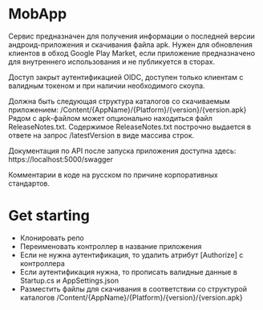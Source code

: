 # MobApp

Сервис предназначен для получения информации о последней версии андроид-приложения и скачивания файла apk.
Нужен для обновления клиентов в обход Google Play Market, если приложение предназначено для внутреннего использования и не публикуется в сторах.

Доступ закрыт аутентификацией OIDC, доступен только клиентам с валидным токеном и при наличии необходимого скоупа.

Должна быть следующая структура каталогов со скачиваемым приложением:
/Content/{AppName}/{Platform}/{version}/{version.apk}
Рядом с apk-файлом может опционально находиться файл ReleaseNotes.txt.
Содержимое ReleaseNotes.txt построчно выдается в ответе на запрос /latestVersion  в виде массива строк.

Документация по API после запуска приложения доступна здесь: 
https://localhost:5000/swagger

Комментарии в коде на русском по причине корпоративных стандартов.

# Get starting
- Клонировать репо
- Переименовать контроллер в название приложения
- Если не нужна аутентификация, то удалить атрибут [Authorize] с контроллера
- Если аутентификация нужна, то прописать валидные данные в Startup.cs и AppSettings.json
- Разместить файлы для скачивания в соответствии со структурой каталогов /Content/{AppName}/{Platform}/{version}/{version.apk}
